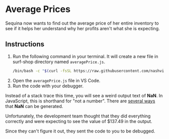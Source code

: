 # Average Prices

Sequina now wants to find out the average price of her entire inventory to see if it helps her understand why her profits aren't what she is expecting.

## Instructions

1. Run the following command in your terminal. It will create a new file in surf-shop directory named `averagePrice.js`.
   ```sh
   /bin/bash -c "$(curl -fsSL https://raw.githubusercontent.com/nashville-software-school/client-side-mastery/master/book-1-queen-bee/chapters/scripts/averagePrice.sh)"
   ```
3. Open the `averagePrice.js` file in VS Code.
4. Run the code with your debugger.

Instead of a stack trace this time, you will see a weird output text of **NaN**. In JavaScript, this is shorthand for "not a number". There are [several ways](https://linguinecode.com/post/how-to-avoid-nan-in-javascript) that **NaN** can be generated.

Unfortunately, the development team thought that they did everything correctly and were expecting to see the value of $137.49 in the output.

Since they can't figure it out, they sent the code to you to be debugged.
